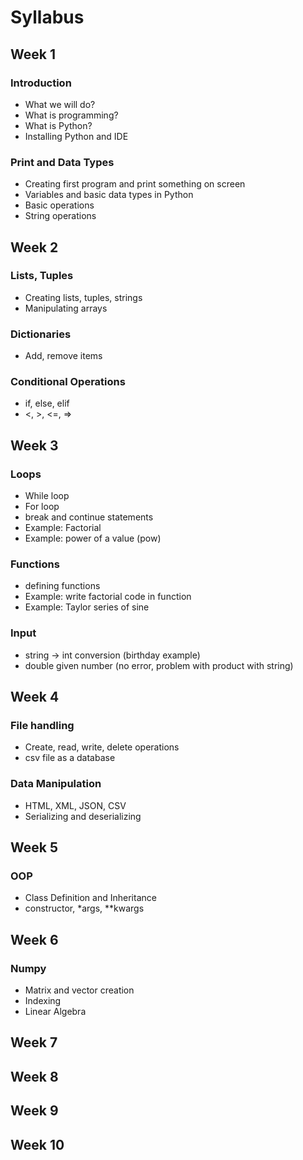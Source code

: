 # Syllabus

## Week 1
### Introduction
* What we will do?
* What is programming?
* What is Python?
* Installing Python and IDE

### Print and Data Types
* Creating first program and print something on screen
* Variables and basic data types in Python
* Basic operations
* String operations

## Week 2
### Lists, Tuples
* Creating lists, tuples, strings
* Manipulating arrays
### Dictionaries
* Add, remove items
### Conditional Operations 
* if, else, elif
* <, >, <=, =>

## Week 3
### Loops
* While loop
* For loop
* break and continue statements
* Example: Factorial
* Example: power of a value (pow)
### Functions
* defining functions
* Example: write factorial code in function
* Example: Taylor series of sine
### Input
* string -> int conversion (birthday example)
* double given number (no error, problem with product with string)

## Week 4
### File handling
* Create, read, write, delete operations
* csv file as a database
### Data Manipulation
* HTML, XML, JSON, CSV
* Serializing and deserializing

## Week 5
### OOP
* Class Definition and Inheritance
* constructor, *args, **kwargs

## Week 6
### Numpy
* Matrix and vector creation
* Indexing
* Linear Algebra

## Week 7

## Week 8

## Week 9

## Week 10
